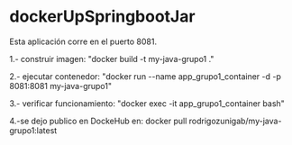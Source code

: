 # dockerUpSpringbootJar
Esta aplicación corre en el puerto 8081.

1.- construir imagen:
"docker build -t my-java-grupo1 ."

2.- ejecutar contenedor:
"docker run --name app_grupo1_container -d -p 8081:8081 my-java-grupo1"

3.- verificar funcionamiento:
"docker exec -it app_grupo1_container bash"

4.-se dejo publico en DockeHub en:
docker pull rodrigozunigab/my-java-grupo1:latest